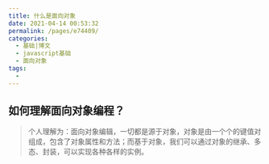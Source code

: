 ```yaml
---
title: 什么是面向对象
date: 2021-04-14 00:53:32
permalink: /pages/e74409/
categories:
  - 基础|博文
  - javascript基础
  - 面向对象
tags:
  -
---
```


## 如何理解面向对象编程？
> 个人理解为：面向对象编辑，一切都是源于对象，对象是由一个个的键值对组成，包含了对象属性和方法；而基于对象，我们可以通过对象的继承、多态、封装，可以实现各种各样的实例。